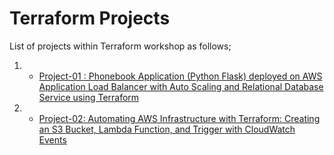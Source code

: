 # Terraform Projects

List of projects within Terraform workshop as follows;

1. - [Project-01 : Phonebook Application (Python Flask) deployed on AWS Application Load Balancer with Auto Scaling and Relational Database Service using Terraform](./Terraform-Projects/Terraform-Project-01/README.md)
2. - [Project-02: Automating AWS Infrastructure with Terraform: Creating an S3 Bucket, Lambda Function, and Trigger with CloudWatch Events](./Terraform-Projects/Terraform-Project-02/README.md)